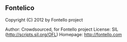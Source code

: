 ## Fontelico

   Copyright (C) 2012 by Fontello project

   Author:    Crowdsourced, for Fontello project
   License:   SIL (http://scripts.sil.org/OFL)
   Homepage:  http://fontello.com